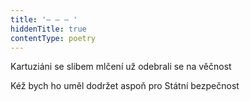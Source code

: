 ```yaml
---
title: '– – – '
hiddenTitle: true
contentType: poetry
---
```


Kartuziáni se slibem mlčení už odebrali se na věčnost

Kéž bych ho uměl dodržet aspoň pro Státní bezpečnost
